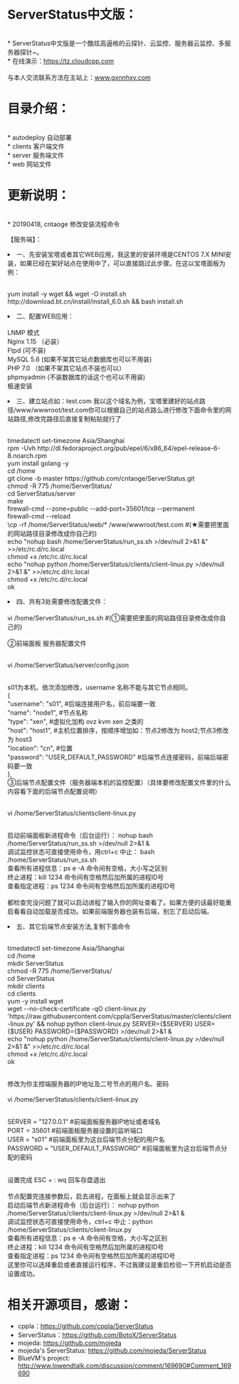 # ServerStatus中文版：   

<br>* ServerStatus中文版是一个酷炫高逼格的云探针、云监控、服务器云监控、多服务器探针~。
<br>* 在线演示：https://tz.cloudcpp.com    
<br>与本人交流联系方法在主站上：www.gxnnhxy.com
# 目录介绍：
<br>* autodeploy    自动部署
<br>* clients       客户端文件
<br>* server        服务端文件
<br>* web           网站文件  
# 更新说明：
<br>* 20190418, cntaoge 修改安装流程命令                        

【服务端】：
<li>一、先安装宝塔或者其它WEB应用，我这里的安装环境是CENTOS 7.X MINI安装，如果已经在架好站点在使用中了，可以直接跳过此步骤。在这以宝塔面板为例：</li>
<p>
<br>yum install -y wget && wget -O install.sh http://download.bt.cn/install/install_6.0.sh && bash install.sh</br>
<p>
<li>二、配置WEB应用：</li>
<br>LNMP 模式
<br>Nginx 1.15 （必装）
<br>Ftpd (可不装)
<br>MySQL 5.6 (如果不架其它站点数据库也可以不用装)
<br>PHP 7.0 （如果不架其它站点不装也可以）
<br>phpmyadmin (不装数据库的话这个也可以不用装)
<br>极速安装
<p>
<li>三、建立站点如：test.com  我以这个域名为例，宝塔里建好的站点路径/www/wwwroot/test.com你可以根据自己的站点路么进行修改下面命令里的网站路径,修改完路径后直接复制粘贴就行了</li>
<p>
<br>timedatectl set-timezone Asia/Shanghai
<br>rpm -Uvh http://dl.fedoraproject.org/pub/epel/6/x86_64/epel-release-6-8.noarch.rpm
<br>yum install golang -y
<br>cd /home
<br>git clone -b master https://github.com/cntaoge/ServerStatus.git
<br>chmod -R 775 /home/ServerStatus/
<br>cd ServerStatus/server
<br>make
<br>firewall-cmd --zone=public --add-port=35601/tcp --permanent 
<br>firewall-cmd --reload
<br>\cp -rf /home/ServerStatus/web/* /www/wwwroot/test.com  #(★需要把里面的网站路径目录修改成你自己的)
<br>echo "nohup bash /home/ServerStatus/run_ss.sh >/dev/null 2>&1 &" >>/etc/rc.d/rc.local
<br>chmod +x /etc/rc.d/rc.local
<br>echo "nohup python /home/ServerStatus/clients/client-linux.py >/dev/null 2>&1 &" >>/etc/rc.d/rc.local
<br>chmod +x /etc/rc.d/rc.local
<br>ok
<p>
<li>四、共有3处需要修改配置文件：
<br>
<br>vi /home/ServerStatus/run_ss.sh   #(①需要把里面的网站路径目录修改成你自己的)
<br>
<br>②前端面板 服务器配置文件
<p> 
<br>vi /home/ServerStatus/server/config.json
<p>
<br>s01为本机、依次添加修改，username 名称不能与其它节点相同。
<br>		{
<br>			"username": "s01",  #后端连接用户名，前后端要一致
<br>			"name": "node1",   #节点名称
<br>			"type": "xen",   #虚拟化加构 ovz  kvm   xen 之类的
<br>			"host": "host1",   #主机位置排序，按顺序增加如：节点2修改为 host2;节点3修改为 host3
<br>			"location": "cn",  #位置
<br>			"password": "USER_DEFAULT_PASSWORD"    #后端节点连接密码，前端后端密码要一致
<br>		},
<br>③后端节点配置文件（服务器端本机的监控配置）（具体要修改配置文件里的什么内容看下面的后端节点配置说明）
<p>
<br>vi /home/ServerStatus/clientsclient-linux.py
<p>
<br> 启动前端面板新进程命令（后台运行）：          nohup bash /home/ServerStatus/run_ss.sh >/dev/null 2>&1 &
<br> 调试监控状态可直接使用命令，用ctrl+c 中止：   bash /home/ServerStatus/run_ss.sh
<br> 查看所有进程信息：ps e -A    命令间有空格，大小写之区别
<br> 终止进程：kill 1234   命令间有空格然后加所属的进程ID号
<br> 查看指定进程：ps 1234   命令间有空格然后加所属的进程ID号
<br>
<br> 都检查完没问题了就可以启动进程了输入你的网址查看了。如果方便的话最好能重启看看自动加载是否成功。如果前端服务器也装有后端，别忘了启动后端。
<p>
<li>五、其它后端节点安装方法,复制下面命令</li>
<p>
<br>timedatectl set-timezone Asia/Shanghai
<br>cd /home
<br>mkdir ServerStatus
<br>chmod -R 775 /home/ServerStatus/
<br>cd ServerStatus
<br>mkdir clients
<br>cd clients
<br>yum -y install wget
<br>wget --no-check-certificate -qO client-linux.py 'https://raw.githubusercontent.com/cppla/ServerStatus/master/clients/client-linux.py' && nohup python client-linux.py SERVER={$SERVER} USER={$USER} PASSWORD={$PASSWORD} >/dev/null 2>&1 &
<br>echo "nohup python /home/ServerStatus/clients/client-linux.py >/dev/null 2>&1 &" >>/etc/rc.d/rc.local
<br>chmod +x /etc/rc.d/rc.local
<br>ok
<p>
<br>修改为你主控端服务器的IP地址及二号节点的用户名、密码
<br>
<br>vi /home/ServerStatus/clients/client-linux.py
<p>
<br>SERVER = "127.0.0.1"    #前端面板服务器IP地址或者域名
<br>PORT = 35601      #前端面板服务器设置的监听端口
<br>USER = "s01"    #前端面板里为这台后端节点分配的用户名
<br>PASSWORD = "USER_DEFAULT_PASSWORD"    #前端面板里为这台后端节点分配的密码
<p>
<br>设置完成 ESC + :  wq 回车存盘退出
<br> 
<br> 节点配置完连接参数后，启去进程，在面板上就会显示出来了
<br> 启动后端节点新进程命令（后台运行）： nohup python /home/ServerStatus/clients/client-linux.py >/dev/null 2>&1 &
<br> 调试监控状态可直接使用命令，ctrl+c 中止：python /home/ServerStatus/clients/client-linux.py
<br> 查看所有进程信息：ps e -A    命令间有空格，大小写之区别
<br> 终止进程：kill 1234   命令间有空格然后加所属的进程ID号
<br> 查看指定进程：ps 1234   命令间有空格然后加所属的进程ID号
<br>这里你可以选择重启或者直接运行程序，不过我建议是重启检验一下开机启动是否设置成功。
<br>

# 相关开源项目，感谢： 
* cppla：https://github.com/cppla/ServerStatus
* ServerStatus：https://github.com/BotoX/ServerStatus
* mojeda: https://github.com/mojeda 
* mojeda's ServerStatus: https://github.com/mojeda/ServerStatus
* BlueVM's project: http://www.lowendtalk.com/discussion/comment/169690#Comment_169690
